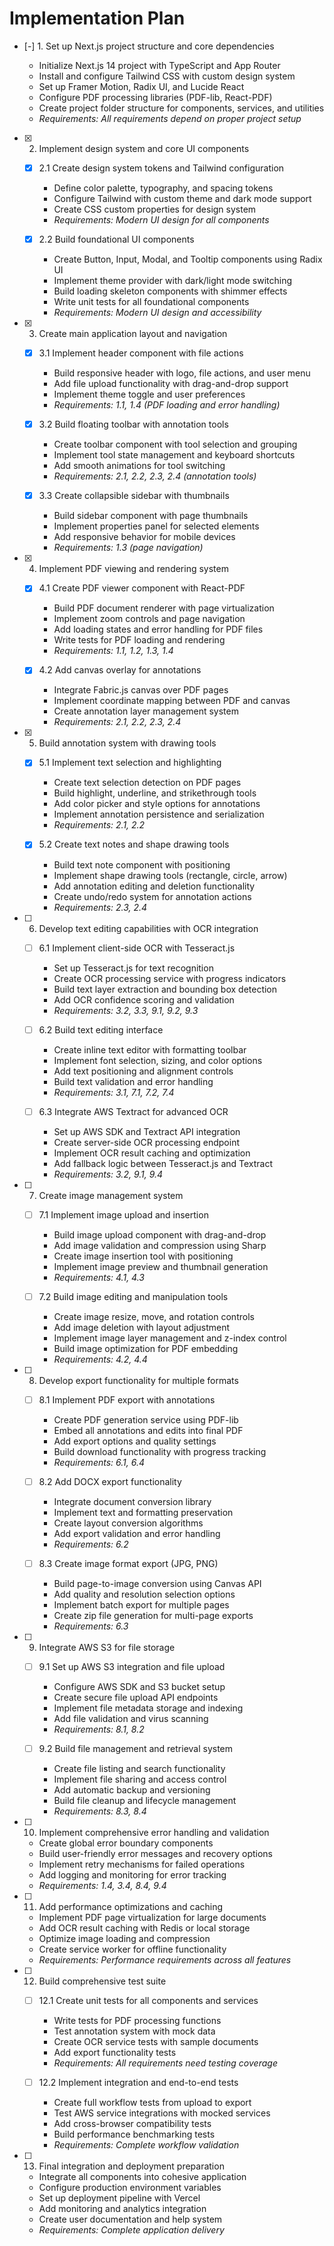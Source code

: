 # Implementation Plan

- [-] 1. Set up Next.js project structure and core dependencies

  - Initialize Next.js 14 project with TypeScript and App Router
  - Install and configure Tailwind CSS with custom design system
  - Set up Framer Motion, Radix UI, and Lucide React
  - Configure PDF processing libraries (PDF-lib, React-PDF)
  - Create project folder structure for components, services, and utilities
  - _Requirements: All requirements depend on proper project setup_

- [x] 2. Implement design system and core UI components

  - [x] 2.1 Create design system tokens and Tailwind configuration

    - Define color palette, typography, and spacing tokens
    - Configure Tailwind with custom theme and dark mode support
    - Create CSS custom properties for design system
    - _Requirements: Modern UI design for all components_

  - [x] 2.2 Build foundational UI components
    - Create Button, Input, Modal, and Tooltip components using Radix UI
    - Implement theme provider with dark/light mode switching
    - Build loading skeleton components with shimmer effects
    - Write unit tests for all foundational components
    - _Requirements: Modern UI design and accessibility_

- [x] 3. Create main application layout and navigation

  - [x] 3.1 Implement header component with file actions

    - Build responsive header with logo, file actions, and user menu
    - Add file upload functionality with drag-and-drop support
    - Implement theme toggle and user preferences
    - _Requirements: 1.1, 1.4 (PDF loading and error handling)_

  - [x] 3.2 Build floating toolbar with annotation tools

    - Create toolbar component with tool selection and grouping
    - Implement tool state management and keyboard shortcuts
    - Add smooth animations for tool switching
    - _Requirements: 2.1, 2.2, 2.3, 2.4 (annotation tools)_

  - [x] 3.3 Create collapsible sidebar with thumbnails
    - Build sidebar component with page thumbnails
    - Implement properties panel for selected elements
    - Add responsive behavior for mobile devices
    - _Requirements: 1.3 (page navigation)_

- [x] 4. Implement PDF viewing and rendering system

  - [x] 4.1 Create PDF viewer component with React-PDF

    - Build PDF document renderer with page virtualization
    - Implement zoom controls and page navigation
    - Add loading states and error handling for PDF files
    - Write tests for PDF loading and rendering
    - _Requirements: 1.1, 1.2, 1.3, 1.4_

  - [x] 4.2 Add canvas overlay for annotations
    - Integrate Fabric.js canvas over PDF pages
    - Implement coordinate mapping between PDF and canvas
    - Create annotation layer management system
    - _Requirements: 2.1, 2.2, 2.3, 2.4_

- [x] 5. Build annotation system with drawing tools

  - [x] 5.1 Implement text selection and highlighting

    - Create text selection detection on PDF pages
    - Build highlight, underline, and strikethrough tools
    - Add color picker and style options for annotations
    - Implement annotation persistence and serialization
    - _Requirements: 2.1, 2.2_

  - [x] 5.2 Create text notes and shape drawing tools
    - Build text note component with positioning
    - Implement shape drawing tools (rectangle, circle, arrow)
    - Add annotation editing and deletion functionality
    - Create undo/redo system for annotation actions
    - _Requirements: 2.3, 2.4_

- [ ] 6. Develop text editing capabilities with OCR integration

  - [ ] 6.1 Implement client-side OCR with Tesseract.js

    - Set up Tesseract.js for text recognition
    - Create OCR processing service with progress indicators
    - Build text layer extraction and bounding box detection
    - Add OCR confidence scoring and validation
    - _Requirements: 3.2, 3.3, 9.1, 9.2, 9.3_

  - [ ] 6.2 Build text editing interface

    - Create inline text editor with formatting toolbar
    - Implement font selection, sizing, and color options
    - Add text positioning and alignment controls
    - Build text validation and error handling
    - _Requirements: 3.1, 7.1, 7.2, 7.4_

  - [ ] 6.3 Integrate AWS Textract for advanced OCR
    - Set up AWS SDK and Textract API integration
    - Create server-side OCR processing endpoint
    - Implement OCR result caching and optimization
    - Add fallback logic between Tesseract.js and Textract
    - _Requirements: 3.2, 9.1, 9.4_

- [ ] 7. Create image management system

  - [ ] 7.1 Implement image upload and insertion

    - Build image upload component with drag-and-drop
    - Add image validation and compression using Sharp
    - Create image insertion tool with positioning
    - Implement image preview and thumbnail generation
    - _Requirements: 4.1, 4.3_

  - [ ] 7.2 Build image editing and manipulation tools
    - Create image resize, move, and rotation controls
    - Add image deletion with layout adjustment
    - Implement image layer management and z-index control
    - Build image optimization for PDF embedding
    - _Requirements: 4.2, 4.4_

- [ ] 8. Develop export functionality for multiple formats

  - [ ] 8.1 Implement PDF export with annotations

    - Create PDF generation service using PDF-lib
    - Embed all annotations and edits into final PDF
    - Add export options and quality settings
    - Build download functionality with progress tracking
    - _Requirements: 6.1, 6.4_

  - [ ] 8.2 Add DOCX export functionality

    - Integrate document conversion library
    - Implement text and formatting preservation
    - Create layout conversion algorithms
    - Add export validation and error handling
    - _Requirements: 6.2_

  - [ ] 8.3 Create image format export (JPG, PNG)
    - Build page-to-image conversion using Canvas API
    - Add quality and resolution selection options
    - Implement batch export for multiple pages
    - Create zip file generation for multi-page exports
    - _Requirements: 6.3_

- [ ] 9. Integrate AWS S3 for file storage

  - [ ] 9.1 Set up AWS S3 integration and file upload

    - Configure AWS SDK and S3 bucket setup
    - Create secure file upload API endpoints
    - Implement file metadata storage and indexing
    - Add file validation and virus scanning
    - _Requirements: 8.1, 8.2_

  - [ ] 9.2 Build file management and retrieval system
    - Create file listing and search functionality
    - Implement file sharing and access control
    - Add automatic backup and versioning
    - Build file cleanup and lifecycle management
    - _Requirements: 8.3, 8.4_

- [ ] 10. Implement comprehensive error handling and validation

  - Create global error boundary components
  - Build user-friendly error messages and recovery options
  - Implement retry mechanisms for failed operations
  - Add logging and monitoring for error tracking
  - _Requirements: 1.4, 3.4, 8.4, 9.4_

- [ ] 11. Add performance optimizations and caching

  - Implement PDF page virtualization for large documents
  - Add OCR result caching with Redis or local storage
  - Optimize image loading and compression
  - Create service worker for offline functionality
  - _Requirements: Performance requirements across all features_

- [ ] 12. Build comprehensive test suite

  - [ ] 12.1 Create unit tests for all components and services

    - Write tests for PDF processing functions
    - Test annotation system with mock data
    - Create OCR service tests with sample documents
    - Add export functionality tests
    - _Requirements: All requirements need testing coverage_

  - [ ] 12.2 Implement integration and end-to-end tests
    - Create full workflow tests from upload to export
    - Test AWS service integrations with mocked services
    - Add cross-browser compatibility tests
    - Build performance benchmarking tests
    - _Requirements: Complete workflow validation_

- [ ] 13. Final integration and deployment preparation
  - Integrate all components into cohesive application
  - Configure production environment variables
  - Set up deployment pipeline with Vercel
  - Add monitoring and analytics integration
  - Create user documentation and help system
  - _Requirements: Complete application delivery_
